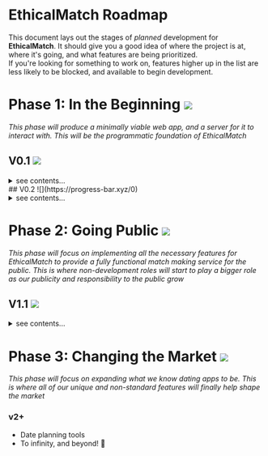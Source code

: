 # EthicalMatch Roadmap
This document lays out the stages of *planned* development for **EthicalMatch**. It should give you a good idea of where the project is at, where it's going, and what features are being prioritized.  
If you're looking for something to work on, features higher up in the list are less likely to be blocked, and available to begin development.

# Phase 1: In the Beginning ![](https://progress-bar.xyz/0)
*This phase will produce a minimally viable web app, and a server for it to interact with. This will be the programmatic foundation of EthicalMatch*
## V0.1 ![](https://progress-bar.xyz/0)
<details>
<summary>see contents...</summary>

### Front-End
- Downloadable PWA 
- UI that allows for basic CRUD operations with user accounts
### Back-End
- Minimal REST API for managing user accounts
- Host a temporary server for developers to interact with
</details>
## V0.2 ![](https://progress-bar.xyz/0)
<details>
<summary>see contents…</summary>

### Back-End
- Setup CI/CD pipeline for server updates
- Host a public server for *users* to interact with
</details>

# Phase 2: Going Public ![](https://progress-bar.xyz/0)
*This phase will focus on implementing all the necessary features for EthicalMatch to provide a fully functional match making service for the public. This is where non-development roles will start to play a bigger role as our publicity and responsibility to the public grow*
## V1.1 ![](https://progress-bar.xyz/0)
<details>
<summary>see contents...</summary>


### Marketing
- Develop a landing site for users interesting in *using* the app, but not contributing
### Front-End
- Implement native iOS/Android app features via Capacitor.js

</details>

# Phase 3: Changing the Market ![](https://progress-bar.xyz/0)
*This phase will focus on expanding what we know dating apps to be. This is where all of our unique and non-standard features will finally help shape the market*
### v2+
- Date planning tools
- To infinity, and beyond! 🚀
